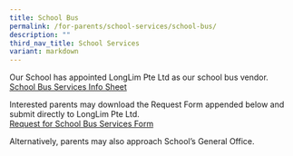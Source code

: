 ```yaml
---
title: School Bus
permalink: /for-parents/school-services/school-bus/
description: ""
third_nav_title: School Services
variant: markdown
---
```

Our School has appointed LongLim Pte Ltd as our school bus vendor. <br>
[School Bus Services Info Sheet](/files/School%20Bus%20Service%20Info%20Sheet.pdf)  

  

Interested parents may download the Request Form appended below and submit directly to LongLim Pte Ltd. <br>
[Request for School Bus Services Form](/files/Request%20for%20School%20Bus%20Service%20Form.pdf)

  

Alternatively, parents may also approach School’s General Office.
